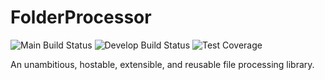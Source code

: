 # FolderProcessor
![Main Build Status](https://github.com/JerrettDavis/FolderProcessor/actions/workflows/main.yml)
![Develop Build Status](https://github.com/JerrettDavis/FolderProcessor/actions/workflows/develop.yml)
![Test Coverage](https://img.shields.io/endpoint?url=https://gist.githubusercontent.com/JerrettDavis/c0d1f93e62b9e0910bffca6a7c0aede0/raw/0cf8241600fb0658e2ca506aee0e6e131443ff41/code-coverage.json)

An unambitious, hostable, extensible, and reusable file processing library.


